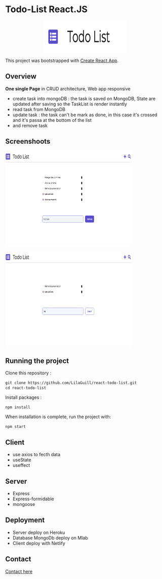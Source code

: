 # Todo-List React.JS

<p align="center">
  <img width="260" height="100" src="https://github.com/LilaGuill/react-todo-list/blob/master/public/logo.png">
</p>

This project was bootstrapped with [Create React App](https://github.com/facebook/create-react-app).

## Overview

**One single Page** in CRUD architecture, Web app responsive

- create task into mongoDB : the task is saved on MongoDB, State are updated after saving
  so the TaskList is render instantly
- read task from MongoDB
- update task : the task can't be mark as done, in this case it's crossed and it's passa at the bottom of the list
- and remove task

## Screenshoots

  <img width="400" height="300" src="https://github.com/LilaGuill/react-todo-list/blob/master/public/screen1.png">
</p>
  <img width="400" height="300" src="https://github.com/LilaGuill/react-todo-list/blob/master/public/screen2.png">
</p>

## Running the project

Clone this repository :

```
git clone https://github.com/LilaGuill/react-todo-list.git
cd react-todo-list
```

Install packages :

```
npm install
```

When installation is complete, run the project with:

```
npm start
```

## Client

- use axios to fecth data
- useState
- useffect

## Server

- Express
- Express-formidable
- mongoose

## Deployment

- Server deploy on Heroku
- Database MongoDb deploy on Mlab
- Client deploy with Netlify

## Contact

<a href="https://www.linkedin.com/in/lila-guillermic-66542476/">Contact here</a>
